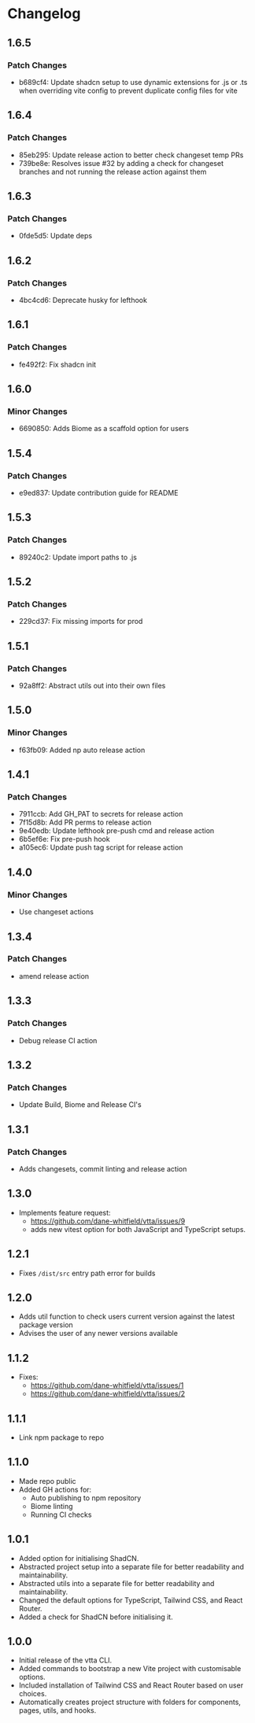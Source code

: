 # Changelog

## 1.6.5

### Patch Changes

- b689cf4: Update shadcn setup to use dynamic extensions for .js or .ts when overriding vite config to prevent duplicate config files for vite

## 1.6.4

### Patch Changes

- 85eb295: Update release action to better check changeset temp PRs
- 739be8e: Resolves issue #32 by adding a check for changeset branches and not running the release action against them

## 1.6.3

### Patch Changes

- 0fde5d5: Update deps

## 1.6.2

### Patch Changes

- 4bc4cd6: Deprecate husky for lefthook

## 1.6.1

### Patch Changes

- fe492f2: Fix shadcn init

## 1.6.0

### Minor Changes

- 6690850: Adds Biome as a scaffold option for users

## 1.5.4

### Patch Changes

- e9ed837: Update contribution guide for README

## 1.5.3

### Patch Changes

- 89240c2: Update import paths to .js

## 1.5.2

### Patch Changes

- 229cd37: Fix missing imports for prod

## 1.5.1

### Patch Changes

- 92a8ff2: Abstract utils out into their own files

## 1.5.0

### Minor Changes

- f63fb09: Added np auto release action

## 1.4.1

### Patch Changes

- 7911ccb: Add GH_PAT to secrets for release action
- 7f15d8b: Add PR perms to release action
- 9e40edb: Update lefthook pre-push cmd and release action
- 6b5ef6e: Fix pre-push hook
- a105ec6: Update push tag script for release action

## 1.4.0

### Minor Changes

- Use changeset actions

## 1.3.4

### Patch Changes

- amend release action

## 1.3.3

### Patch Changes

- Debug release CI action

## 1.3.2

### Patch Changes

- Update Build, Biome and Release CI's

## 1.3.1

### Patch Changes

- Adds changesets, commit linting and release action

## 1.3.0

- Implements feature request:
  - https://github.com/dane-whitfield/vtta/issues/9
  - adds new vitest option for both JavaScript and TypeScript setups.

## 1.2.1

- Fixes `/dist/src` entry path error for builds

## 1.2.0

- Adds util function to check users current version against the latest package version
- Advises the user of any newer versions available

## 1.1.2

- Fixes:
  - https://github.com/dane-whitfield/vtta/issues/1
  - https://github.com/dane-whitfield/vtta/issues/2

## 1.1.1

- Link npm package to repo

## 1.1.0

- Made repo public
- Added GH actions for:
  - Auto publishing to npm repository
  - Biome linting
  - Running CI checks

## 1.0.1

- Added option for initialising ShadCN.
- Abstracted project setup into a separate file for better readability and maintainability.
- Abstracted utils into a separate file for better readability and maintainability.
- Changed the default options for TypeScript, Tailwind CSS, and React Router.
- Added a check for ShadCN before initialising it.

## 1.0.0

- Initial release of the vtta CLI.
- Added commands to bootstrap a new Vite project with customisable options.
- Included installation of Tailwind CSS and React Router based on user choices.
- Automatically creates project structure with folders for components, pages, utils, and hooks.
